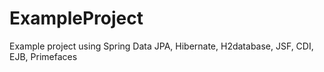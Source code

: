 # ExampleProject
Example project using Spring Data JPA, Hibernate, H2database, JSF, CDI, EJB, Primefaces
